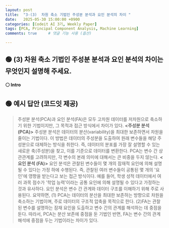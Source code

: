 ```yaml
---
layout: post
title:  "3-(3)  차원 축소 기법인 주성분 분석과 요인 분석의 차이 "
date:   2025-05-30 15:00:00 +0900
categories: [Codeit AI 3기, Weekly Paper]
tags: [PCA, Principal Component Analysis, Machine Learning]
comments: true     # 댓글 기능 사용 (옵션)

---
```


## 🟢 (3) 차원 축소 기법인 주성분 분석과 요인 분석의 차이는 무엇인지 설명해 주세요. 

#### ⚪ Intro


## 🟢 예시 답안 (코드잇 제공)
> 주성분 분석(PCA)과 요인 분석(FA)은 모두 고차원 데이터를 저차원으로 축소하기 위한 기법이지만, 그 목적과 접근 방식에서 차이가 있다. 
**<주성분 분석 (PCA)>**
주성분 분석은 데이터의 분산(variability)을 최대한 보존하면서 차원을 줄이는 기법이다. 이 방법은 데이터의 주성분을 도출하여 원래 변수들을 해당 주성분으로 대체하는 방식을 취한다. 즉, 데이터의 분포를 가장 잘 설명할 수 있는 새로운 축(주성분)을 찾고, 이를 기준으로 데이터를 변환한다. PCA는 변수 간 상관관계를 고려하지만, 각 변수의 본래 의미에 대해서는 큰 비중을 두지 않는다. 
**<요인 분석 (FA)>**
요인 분석은 관찰된 변수들이 몇 개의 잠재적 요인에 의해 설명될 수 있다는 가정 하에 수행된다. 즉, 관찰된 여러 변수들이 공통된 몇 개의 '요인'에 영향을 받는다고 보는 접근 방식이다. 예를 들어, 학생 성적 데이터에서 여러 과목 점수가 '학업 능력'이라는 공통 요인에 의해 설명될 수 있다고 가정하는 것과 유사하다. 요인 분석은 변수 간 관계와 데이터 구조를 이해하기 위해 주로 사용된다. 
요약하면, 
(1) PCA는 데이터의 분산을 최대한 보존하는 방향으로 차원을 축소하는 기법이며, 주로 데이터의 구조적 압축을 목적으로 한다. 
(2)FA는 관찰된 변수를 설명하는 잠재 요인을 도출하고 변수 간의 관계를 해석하는 데 중점을 둔다. 
따라서, PCA는 분산 보존에 중점을 둔 기법인 반면, FA는 변수 간의 관계 해석에 중점을 두는 기법이라는 차이가 있다.